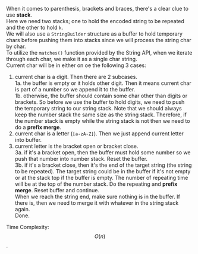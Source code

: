 When it comes to parenthesis, brackets and braces, there's a clear clue to use **stack**.  
Here we need two stacks; one to hold the encoded string to be repeated and the other to hold `k`.  
We will also use a `StringBuilder` structure as a buffer to hold temporary chars before pushing them into stacks since we will process the string char by char.  
To utilize the `matches()` function provided by the String API, when we iterate through each char, we make it as a single char string.  
Current char will be in either on oe the following 3 cases:

1. current char is a digit. Then there are 2 subcases.  
1a. the buffer is empty or it holds other digit. Then it means current char is part of a number so we append it to the buffer.  
1b. otherwise, the buffer should contain some char other than digits or brackets. So before we use the buffer to hold digits, we need to push the temporary string to our string stack. Note that we should always keep the number stack the same size as the string stack. Therefore, if the number stack is empty while the string stack is not then we need to do a **prefix merge**.  
2. current char is a letter (`[a-zA-Z]`). Then we just append current letter into buffer.
3. current letter is the bracket open or bracket close.  
3a. if it's a bracket open, then the buffer must hold some number so we push that number into number stack. Reset the buffer.  
3b. if it's a bracket close, then it's the end of the target string (the string to be repeated). The target string could be in the buffer if it's not empty or at the stack top if the buffer is empty. The number of repeating time will be at the top of the number stack. Do the repeating and **prefix merge**. Reset buffer and continue.  
When we reach the string end, make sure nothing is in the buffer. If there is, then we need to merge it with whatever in the string stack again.   
Done.

Time Complexity: $$O(n)$$. 